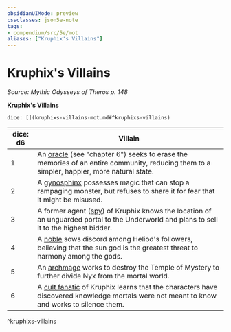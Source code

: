 ```yaml
---
obsidianUIMode: preview
cssclasses: json5e-note
tags:
- compendium/src/5e/mot
aliases: ["Kruphix's Villains"]
---
```

# Kruphix's Villains
*Source: Mythic Odysseys of Theros p. 148* 

**Kruphix's Villains**

`dice: [](kruphixs-villains-mot.md#^kruphixs-villains)`

| dice: d6 | Villain |
|----------|---------|
| 1 | An [oracle](/2-Mechanics/CLI/bestiary/humanoid/oracle-mot.md) (see "chapter 6") seeks to erase the memories of an entire community, reducing them to a simpler, happier, more natural state. |
| 2 | A [gynosphinx](/2-Mechanics/CLI/bestiary/monstrosity/gynosphinx.md) possesses magic that can stop a rampaging monster, but refuses to share it for fear that it might be misused. |
| 3 | A former agent ([spy](/2-Mechanics/CLI/bestiary/humanoid/spy.md)) of Kruphix knows the location of an unguarded portal to the Underworld and plans to sell it to the highest bidder. |
| 4 | A [noble](/2-Mechanics/CLI/bestiary/humanoid/noble.md) sows discord among Heliod's followers, believing that the sun god is the greatest threat to harmony among the gods. |
| 5 | An [archmage](/2-Mechanics/CLI/bestiary/humanoid/archmage.md) works to destroy the Temple of Mystery to further divide Nyx from the mortal world. |
| 6 | A [cult fanatic](/2-Mechanics/CLI/bestiary/humanoid/cult-fanatic.md) of Kruphix learns that the characters have discovered knowledge mortals were not meant to know and works to silence them. |
^kruphixs-villains